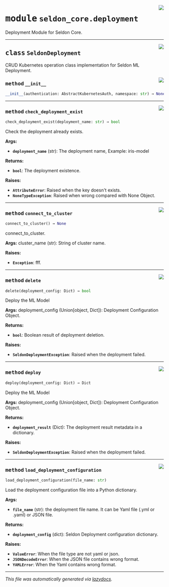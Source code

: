<!-- markdownlint-disable -->

<a href="../klops/seldon_core/deployment.py#L0"><img align="right" style="float:right;" src="https://img.shields.io/badge/-source-cccccc?style=flat-square"></a>

# <kbd>module</kbd> `seldon_core.deployment`
Deployment Module for Seldon Core. 



---

<a href="../klops/seldon_core/deployment.py#L15"><img align="right" style="float:right;" src="https://img.shields.io/badge/-source-cccccc?style=flat-square"></a>

## <kbd>class</kbd> `SeldonDeployment`
CRUD Kubernetes operation class implementation for Seldon ML Deployment. 

<a href="../klops/seldon_core/deployment.py#L22"><img align="right" style="float:right;" src="https://img.shields.io/badge/-source-cccccc?style=flat-square"></a>

### <kbd>method</kbd> `__init__`

```python
__init__(authentication: AbstractKubernetesAuth, namespace: str) → None
```








---

<a href="../klops/seldon_core/deployment.py#L105"><img align="right" style="float:right;" src="https://img.shields.io/badge/-source-cccccc?style=flat-square"></a>

### <kbd>method</kbd> `check_deployment_exist`

```python
check_deployment_exist(deployment_name: str) → bool
```

Check the deployment already exists. 

**Args:**
 
 - <b>`deployment_name`</b> (str):  The deployment name, Example: iris-model 

**Returns:**
 
 - <b>`bool`</b>:  The deployment existence. 

**Raises:**
 
 - <b>`AttributeError`</b>:  Raised when the key doesn't exists. 
 - <b>`NoneTypeException`</b>:  Raised when wrong compared with None Object. 

---

<a href="../klops/seldon_core/deployment.py#L29"><img align="right" style="float:right;" src="https://img.shields.io/badge/-source-cccccc?style=flat-square"></a>

### <kbd>method</kbd> `connect_to_cluster`

```python
connect_to_cluster() → None
```

connect_to_cluster. 

**Args:**
  cluster_name (str):  String of cluster name. 

**Raises:**
 
 - <b>`Exception`</b>:  fff. 

---

<a href="../klops/seldon_core/deployment.py#L126"><img align="right" style="float:right;" src="https://img.shields.io/badge/-source-cccccc?style=flat-square"></a>

### <kbd>method</kbd> `delete`

```python
delete(deployment_config: Dict) → bool
```

Deploy the ML Model 

**Args:**
  deployment_config (Union[object, Dict]):  Deployment Configuration Object. 

**Returns:**
 
 - <b>`bool`</b>:  Boolean result of deployment deletion. 

**Raises:**
 
 - <b>`SeldonDeploymentException`</b>:  Raised when the deployment failed. 

---

<a href="../klops/seldon_core/deployment.py#L72"><img align="right" style="float:right;" src="https://img.shields.io/badge/-source-cccccc?style=flat-square"></a>

### <kbd>method</kbd> `deploy`

```python
deploy(deployment_config: Dict) → Dict
```

Deploy the ML Model 

**Args:**
  deployment_config (Union[object, Dict]):  Deployment Configuration Object. 

**Returns:**
 
 - <b>`deployment_result`</b> (Dict):  The deployment result metadata in a dictionary. 

**Raises:**
 
 - <b>`SeldonDeploymentException`</b>:  Raised when the deployment failed. 

---

<a href="../klops/seldon_core/deployment.py#L47"><img align="right" style="float:right;" src="https://img.shields.io/badge/-source-cccccc?style=flat-square"></a>

### <kbd>method</kbd> `load_deployment_configuration`

```python
load_deployment_configuration(file_name: str)
```

Load the deployment configuration file into a Python dictionary. 

**Args:**
 
 - <b>`file_name`</b> (str):  the deployment file name.  It can be Yaml file (.yml or .yaml) or JSON file. 

**Returns:**
 
 - <b>`deployment_config`</b> (dict):  Seldon Deployment configuration dictionary. 

**Raises:**
 
 - <b>`ValueError`</b>:  When the file type are not yaml or json. 
 - <b>`JSONDecodeError`</b>:  When the JSON file contains wrong format. 
 - <b>`YAMLError`</b>:  When the Yaml contains wrong format. 




---

_This file was automatically generated via [lazydocs](https://github.com/ml-tooling/lazydocs)._
